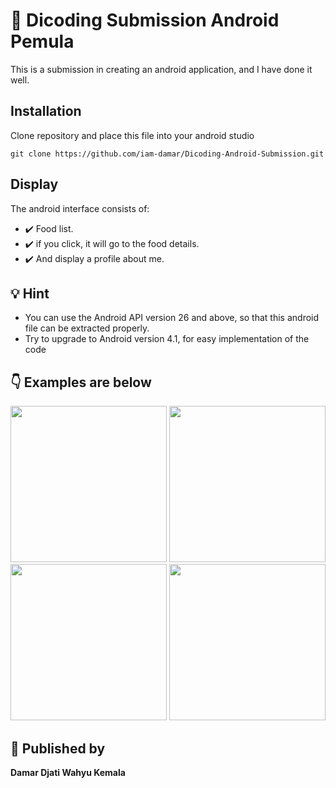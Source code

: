 # :round_pushpin: Dicoding Submission Android Pemula

This is a submission in creating an android application, and I have done it well.

## Installation

Clone repository and place this file into your android studio

```git clone https://github.com/iam-damar/Dicoding-Android-Submission.git```

## Display

The android interface consists of:
- :heavy_check_mark: Food list.
- :heavy_check_mark: if you click, it will go to the food details.
- :heavy_check_mark: And display a profile about me.

## :bulb: Hint

- You can use the Android API version 26 and above, so that this android file can be extracted properly.
- Try to upgrade to Android version 4.1, for easy implementation of the code

## :point_down: Examples are below

<p float="left">
<img src="https://user-images.githubusercontent.com/61747306/98645955-44ed3f00-2365-11eb-9019-198b08c58894.jpg" width="250" />
<img src="https://user-images.githubusercontent.com/61747306/98645967-46b70280-2365-11eb-9210-0ea0f3c0b788.jpg" width="250" />
<img src="https://user-images.githubusercontent.com/61747306/98912053-27041380-24f8-11eb-92e4-8d530cb4f80b.jpg" width="250" />
<img src="https://user-images.githubusercontent.com/61747306/98645972-4880c600-2365-11eb-8d1c-0e387baf41e6.jpg" width="250" />
</p>

## :boy: Published by

**Damar Djati Wahyu Kemala**
